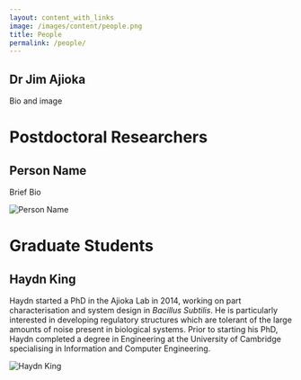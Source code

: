 ```yaml
---
layout: content_with_links
image: /images/content/people.png
title: People
permalink: /people/
---
```


Dr Jim Ajioka
-------------

Bio and image


Postdoctoral Researchers
========================

<div class="campl-listing-item clearfix">
<div class="campl-column10">

Person Name
----------

Brief Bio

</div>
<div class="campl-column2">
<img src="{{ site.baseurl }}/images/content/profile-01.jpg" title="Person Name" class="campl-scale-with-grid" />
</div>
</div>

Graduate Students
=================

<div class="campl-listing-item clearfix">
<div class="campl-column10">

Haydn King
----------

Haydn started a PhD in the Ajioka Lab in 2014, working on part characterisation and system design in *Bacillus Subtilis*. He is particularly interested in developing regulatory structures which are tolerant of the large amounts of noise present in biological systems. Prior to starting his PhD, Haydn completed a degree in Engineering at the University of Cambridge specialising in Information and Computer Engineering.

</div>
<div class="campl-column2">
<img src="{{ site.baseurl }}/images/content/haydn.jpg" title="Haydn King" class="campl-scale-with-grid" />
</div>
</div>
